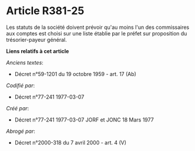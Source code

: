 # Article R381-25

Les statuts de la société doivent prévoir qu'au moins l'un des commissaires aux comptes est choisi sur une liste établie par
le préfet sur proposition du trésorier-payeur général.

**Liens relatifs à cet article**

_Anciens textes_:

  - Décret n°59-1201 du 19 octobre 1959 - art. 17 (Ab)

_Codifié par_:

  - Décret n°77-241 1977-03-07

_Créé par_:

  - Décret n°77-241 1977-03-07 JORF et JONC 18 Mars 1977

_Abrogé par_:

  - Décret n°2000-318 du 7 avril 2000 - art. 4 (V)
